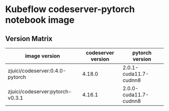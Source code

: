 # Kubeflow codeserver-pytorch notebook image

## Version Matrix

image version | codeserver version | pytorch version
--- | --- | ---
zjuici/codeserver:0.4.0-pytorch | 4.18.0 | 2.0.1-cuda11.7-cudnn8
zjuici/codeserver:pytorch-v0.3.1 | 4.16.1 | 2.0.0-cuda11.7-cudnn8
